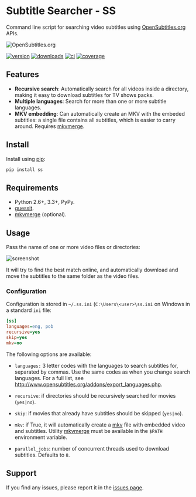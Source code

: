 # Subtitle Searcher - SS #

Command line script for searching video subtitles using 
[OpenSubtitles.org](http://www.opensubtitles.org ) APIs.

![OpenSubtitles.org](http://static.opensubtitles.org/gfx/logo-transparent.png)

[![version](http://img.shields.io/pypi/v/ss.svg)](https://crate.io/packages/ss)
[![downloads](http://img.shields.io/pypi/dm/ss.svg)](https://crate.io/packages/ss/)
[![ci](http://img.shields.io/travis/nicoddemus/ss.svg)](https://travis-ci.org/nicoddemus/ss)
[![coverage](http://img.shields.io/coveralls/nicoddemus/ss.svg)](https://coveralls.io/r/nicoddemus/ss)

## Features ##

- **Recursive search**: Automatically search for all videos inside a directory, making it 
  easy to download subtitles for TV shows packs. 
- **Multiple languages**: Search for more than one or more subtitle languages.
- **MKV embedding**: Can automatically create an MKV with the embeded 
  subtitles: a single file contains all subtitles, which is easier to carry around.
  Requires [mkvmerge](http://www.bunkus.org/videotools/mkvtoolnix).

## Install ##

Install using [pip](http://www.pip-installer.org):

```bash
pip install ss
```

## Requirements ##

- Python 2.6+, 3.3+, PyPy.
- [guessit](https://github.com/wackou/guessit).
- [mkvmerge](http://www.bunkus.org/videotools/mkvtoolnix) (optional).

## Usage ##

Pass the name of one or more video files or directories:

![screenshot](images/screenshot.png)

It will try to find the best match online, and automatically download and 
move the subtitles to the same folder as the video files.

### Configuration ###

Configuration is stored in `~/.ss.ini` (`C:\Users\<user>\ss.ini` on Windows in
a standard `ini` file:

```ini
[ss]
languages=eng, pob
recursive=yes
skip=yes
mkv=no
```

The following options are available:

* `languages:` 3 letter codes with the languages to search subtitles for, 
  separated by commas. Use the same codes as when you change search languages.
  For a full list, see http://www.opensubtitles.org/addons/export_languages.php.

* `recursive`: if directories should be recursively searched for movies (`yes|no`). 

* `skip`: if movies that already have subtitles should be skipped (`yes|no`).

* `mkv`: if True, it will automatically create a [mkv](http://www.matroska.org/)
  file with embedded video and subtitles. Utility [mkvmerge](http://www.bunkus.org/videotools/mkvtoolnix)
  must be available in the `$PATH` environment variable.

* `parallel_jobs`: number of concurrent threads used to download subtitles.
  Defaults to `8`.


## Support ##

If you find any issues, please report it in the 
[issues page](https://github.com/nicoddemus/ss/issues).



